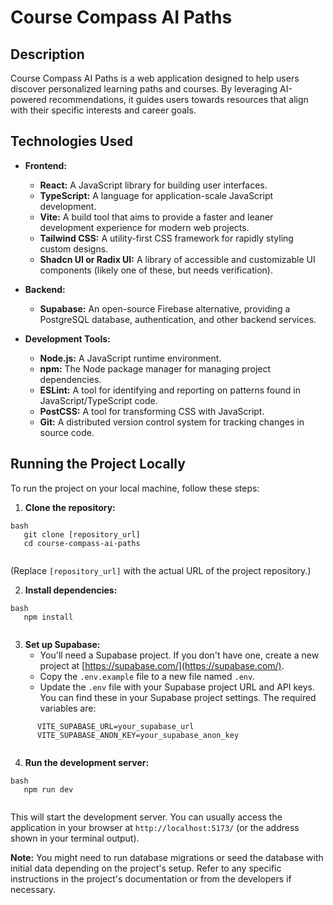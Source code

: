 # Course Compass AI Paths

## Description

Course Compass AI Paths is a web application designed to help users discover personalized learning paths and courses. By leveraging AI-powered recommendations, it guides users towards resources that align with their specific interests and career goals.

## Technologies Used

* **Frontend:**
    * **React:**  A JavaScript library for building user interfaces.
    * **TypeScript:**  A language for application-scale JavaScript development.
    * **Vite:** A build tool that aims to provide a faster and leaner development experience for modern web projects.
    * **Tailwind CSS:** A utility-first CSS framework for rapidly styling custom designs.
    * **Shadcn UI or Radix UI:**  A library of accessible and customizable UI components (likely one of these, but needs verification).

* **Backend:**
    * **Supabase:** An open-source Firebase alternative, providing a PostgreSQL database, authentication, and other backend services.

* **Development Tools:**
    * **Node.js:** A JavaScript runtime environment.
    * **npm:**  The Node package manager for managing project dependencies.
    * **ESLint:** A tool for identifying and reporting on patterns found in JavaScript/TypeScript code.
    * **PostCSS:** A tool for transforming CSS with JavaScript.
    * **Git:** A distributed version control system for tracking changes in source code.

## Running the Project Locally

To run the project on your local machine, follow these steps:

1. **Clone the repository:**
```
bash
   git clone [repository_url]
   cd course-compass-ai-paths
   
```
(Replace `[repository_url]` with the actual URL of the project repository.)

2. **Install dependencies:**
```
bash
   npm install
   
```
3. **Set up Supabase:**
    * You'll need a Supabase project. If you don't have one, create a new project at [https://supabase.com/](https://supabase.com/).
    * Copy the `.env.example` file to a new file named `.env`.
    * Update the `.env` file with your Supabase project URL and API keys.  You can find these in your Supabase project settings. The required variables are:
```
      VITE_SUPABASE_URL=your_supabase_url
      VITE_SUPABASE_ANON_KEY=your_supabase_anon_key
      
```
4. **Run the development server:**
```
bash
   npm run dev
   
```
This will start the development server. You can usually access the application in your browser at  `http://localhost:5173/` (or the address shown in your terminal output).

**Note:** You might need to run database migrations or seed the database with initial data depending on the project's setup. Refer to any specific instructions in the project's documentation or from the developers if necessary.
